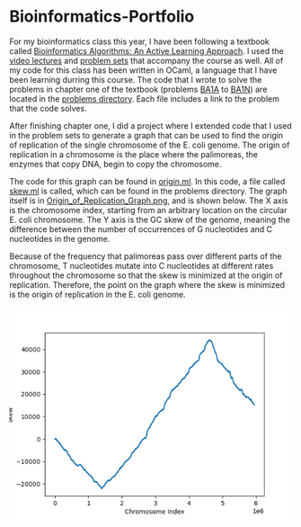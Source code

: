 # Bioinformatics-Portfolio
For my bioinformatics class this year, I have been following a textbook called [Bioinformatics Algorithms: An Active Learning Approach](https://www.amazon.com/Bioinformatics-Algorithms-Active-Learning-Approach/dp/0990374637/ref=sr_1_3?dchild=1&keywords=bioinformatics+algorithms+textbook&qid=1608832072&sr=8-3). I used the [video lectures](https://www.bioinformaticsalgorithms.org/lecture-videos) and [problem sets](http://rosalind.info/problems/list-view/?location=bioinformatics-textbook-track) that accompany the course as well. All of my code for this class has been written in OCaml, a language that I have been learning durring this course. The code that I wrote to solve the problems in chapter one of the textbook (problems [BA1A](http://rosalind.info/problems/ba1a/) to [BA1N](http://rosalind.info/problems/ba1n/)) are located in the [problems directory](./problems). Each file includes a link to the problem that the code solves.

After finishing chapter one, I did a project where I extended code that I used in the problem sets to generate a graph that can be used to find the origin of replication of the single chromosome of the E. coli genome. The origin of replication in a chromosome is the place where the palimoreas, the enzymes that copy DNA, begin to copy the chromosome.

The code for this graph can be found in [origin.ml](./origin.ml). In this code, a file called [skew.ml](./problems/skew.ml) is called, which can be found in the problems directory. The graph itself is in [Origin_of_Replication_Graph.png](./Origin_of_Replication_Graph.png), and is shown below. The X axis is the chromosome index, starting from an arbitrary location on the circular E. coli chromosome. The Y axis is the GC skew of the genome, meaning the difference between the number of occurrences of G nucleotides and C nucleotides in the genome. 

Because of the frequency that palimoreas pass over different parts of the chromosome, T nucleotides mutate into C nucleotides at different rates throughout the chromosome so that the skew is minimized at the origin of replication. Therefore, the point on the graph where the skew is minimized is the origin of replication in the E. coli genome.

![Graph of Skew in E. Coli Genome](./Origin_of_Replication_Graph.png)
